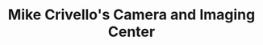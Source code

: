 ---
title: "Mike Crivello's Camera and Imaging Center"
url: /brookfield/mike-crivellos-camera-and-imaging-center/
shop: Kamera
---
